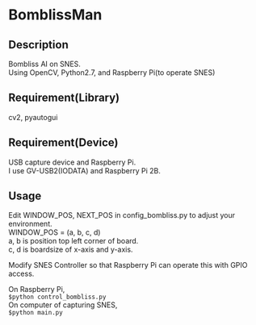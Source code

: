 BomblissMan
====

## Description
Bombliss AI on SNES.    
Using OpenCV, Python2.7, and Raspberry Pi(to operate SNES)  

## Requirement(Library)
cv2, pyautogui  
## Requirement(Device)
USB capture device and Raspberry Pi.  
I use GV-USB2(IODATA) and Raspberry Pi 2B.  

## Usage
Edit WINDOW_POS, NEXT_POS in config_bombliss.py to adjust your environment.  
WINDOW_POS = (a, b, c, d)  
a, b is position top left corner of board.  
c, d is boardsize of x-axis and y-axis.  

Modify SNES Controller so that Raspberry Pi can operate this with GPIO access.   

On Raspberry Pi,  
`$python control_bombliss.py`  
On computer of capturing SNES,  
`$python main.py`
